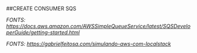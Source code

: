 ##CREATE CONSUMER SQS

*FONTS: https://docs.aws.amazon.com/AWSSimpleQueueService/latest/SQSDeveloperGuide/getting-started.html*

*FONTS: https://gabrielfeitosa.com/simulando-aws-com-localstack*
